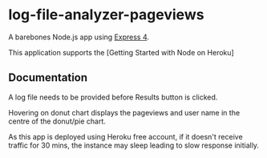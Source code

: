 # log-file-analyzer-pageviews

A barebones Node.js app using [Express 4](http://expressjs.com/).

This application supports the [Getting Started with Node on Heroku]

## Documentation

A log file needs to be provided before Results button is clicked.

Hovering on donut chart displays the pageviews and user name in the centre of the donut/pie chart.

As this app is deployed using Heroku free account, if it doesn't receive traffic for 30 mins, the instance may sleep leading to slow response initially.


